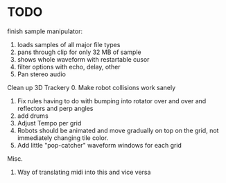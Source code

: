# TODO

finish sample manipulator:
  1. loads samples of all major file types
  2. pans through clip for only 32 MB of sample
  3. shows whole waveform with restartable cusor
  4. filter options with echo, delay, other
  5. Pan stereo audio

Clean up 3D Trackery
  0. Make robot collisions work sanely
  1. Fix rules having to do with bumping into rotator over and over and reflectors and perp angles
  2. add drums
  3. Adjust Tempo per grid
  4. Robots should be animated and move gradually on top on the grid, not immediately changing tile color.
  5. Add little "pop-catcher" waveform windows for each grid

Misc. 
  1. Way of translating midi into this and vice versa
